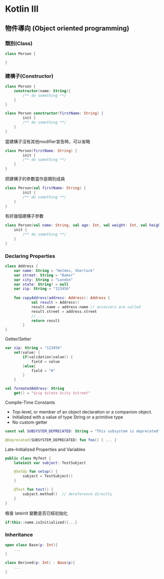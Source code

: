 # Kotlin III

## 物件導向 (Object oriented programming)

### 類別(Class)

```kotlin
class Person { 

}
```

### 建構子(Constructor)

```kotlin
class Person {
    constructor(name: String){
        /** do something **/
    }
}
```

```kotlin
class Person constructor(firstName: String) { 
		init {
        /** do something **/
    }
}
```

當建構子沒有其他modifier宣告時，可以省略

```kotlin
class Person(firstName: String) { 
		init {
        /** do something **/
    }
}
```

把建構子的參數當作是類別成員

```kotlin
class Person(val firstName: String) { 
		init {
        /** do something **/
    }
}
```

有好幾個建構子參數

```kotlin
class Person(val name: String, val age: Int, val weight: Int, val height: Int,) {
    init {
        /** do something **/
    }
}
```

### Declaring Properties

```kotlin
class Address {
    var name: String = "Holmes, Sherlock"
    var street: String = "Baker"
    var city: String = "London"
    var state: String? = null
    var zip: String = "123456"
    
    fun copyAddress(address: Address): Address {
		    val result = Address() 
		    result.name = address.name // accessors are called
		    result.street = address.street
		    // ...
		    return result
		}
}
```

Getter/Setter

```kotlin
var zip: String = "123456"
    set(value) {
        if(validation(value)) {
            field = value
        }else{
            field = "0"
        }
    }

val formatedAddress: String
    get() = "$zip $state $city $street"

```

Compile-Time Constants

- Top-level, or member of an object declaration or a companion object.
- Initialized with a value of type String or a primitive type
- No custom getter

```kotlin
const val SUBSYSTEM_DEPRECATED: String = "This subsystem is deprecated"

@Deprecated(SUBSYSTEM_DEPRECATED) fun foo() { ... } 
```

Late-Initialized Properties and Variables

```kotlin
public class MyTest {
    lateinit var subject: TestSubject

    @SetUp fun setup() {
        subject = TestSubject()
    }

    @Test fun test() {
        subject.method()  // dereference directly
    }
}
```

檢查 lateinit 變數是否已經初始化

```kotlin
if(this::name.isInitialized){...}
```

### Inheritance

```kotlin
open class Base(p: Int){
	...
}

class Derived(p: Int) : Base(p){
	...
}
```